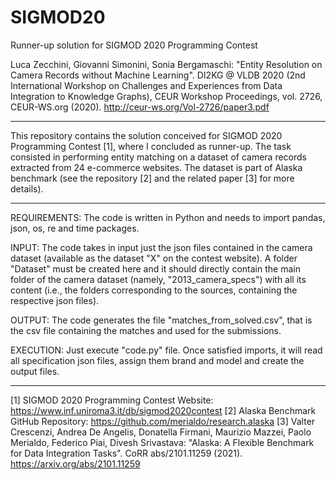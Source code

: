 # SIGMOD20
Runner-up solution for SIGMOD 2020 Programming Contest

Luca Zecchini, Giovanni Simonini, Sonia Bergamaschi: "Entity Resolution on Camera Records without Machine Learning". DI2KG @ VLDB 2020 (2nd International Workshop on Challenges and Experiences from Data Integration to Knowledge Graphs), CEUR Workshop Proceedings, vol. 2726, CEUR-WS.org (2020). http://ceur-ws.org/Vol-2726/paper3.pdf

---

This repository contains the solution conceived for SIGMOD 2020 Programming Contest [1], where I concluded as runner-up.
The task consisted in performing entity matching on a dataset of camera records extracted from 24 e-commerce websites.
The dataset is part of Alaska benchmark (see the repository [2] and the related paper [3] for more details).

---

REQUIREMENTS:
The code is written in Python and needs to import pandas, json, os, re and time packages.

INPUT:
The code takes in input just the json files contained in the camera dataset (available as the dataset "X" on the contest website).
A folder "Dataset" must be created here and it should directly contain the main folder of the camera dataset (namely, "2013_camera_specs") with all its content (i.e., the folders corresponding to the sources, containing the respective json files).

OUTPUT:
The code generates the file "matches_from_solved.csv", that is the csv file containing the matches and used for the submissions.

EXECUTION:
Just execute "code.py" file.
Once satisfied imports, it will read all specification json files, assign them brand and model and create the output files.

---

[1] SIGMOD 2020 Programming Contest Website: https://www.inf.uniroma3.it/db/sigmod2020contest
[2] Alaska Benchmark GitHub Repository: https://github.com/merialdo/research.alaska
[3] Valter Crescenzi, Andrea De Angelis, Donatella Firmani, Maurizio Mazzei, Paolo Merialdo, Federico Piai, Divesh Srivastava: "Alaska: A Flexible Benchmark for Data Integration Tasks". CoRR abs/2101.11259 (2021). https://arxiv.org/abs/2101.11259
